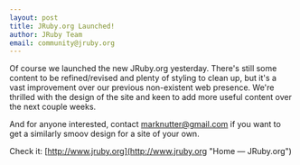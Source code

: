```yaml
---
layout: post
title: JRuby.org Launched!
author: JRuby Team
email: community@jruby.org
---
```


Of course we launched the new JRuby.org yesterday. There's still some content to be refined/revised and plenty of styling to clean up, but it's a vast improvement over our previous non-existent web presence. We're thrilled with the design of the site and keen to add more useful content over the next couple weeks.

And for anyone interested, contact [marknutter@gmail.com](mailto:marknutter@gmail.com) if you want to get a similarly smoov design for a site of your own.

Check it: [http://www.jruby.org](http://www.jruby.org "Home &mdash; JRuby.org")
